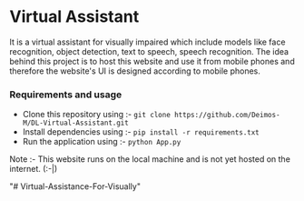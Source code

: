 # Virtual Assistant
It is a virtual assistant for visually impaired which include models like face recognition, object detection, text to speech, speech recognition. The idea behind this project is to host this website and use it from mobile phones and therefore the website's UI is designed according to mobile phones.

### Requirements and usage 
* Clone this repository using :- `git clone https://github.com/Deimos-M/DL-Virtual-Assistant.git`
* Install dependencies using :- `pip install -r requirements.txt`
* Run the application using :- `python App.py`

Note :- This website runs on the local machine and is not yet hosted on the internet. (:-|)

"# Virtual-Assistance-For-Visually" 
